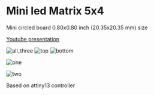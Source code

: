 Mini led Matrix 5x4
==========
Mini circled board 0.80x0.80 inch (20.35x20.35 mm) size

[Youtube presentation][1]

![all_three](http://i.imgur.com/cwOntyf.jpg)
![top](http://i.imgur.com/eOsHEtw.jpg)
![bottom](http://i.imgur.com/X3V1BdL.jpg)

![one](https://644db4de3505c40a0444-327723bce298e3ff5813fb42baeefbaa.ssl.cf1.rackcdn.com/uploads/project/top_image/mmxBoB6z/i.png)

![two](https://644db4de3505c40a0444-327723bce298e3ff5813fb42baeefbaa.ssl.cf1.rackcdn.com/uploads/project/bottom_image/mmxBoB6z/i.png)

Based on attiny13 controller

[1]: https://www.youtube.com/watch?v=8r0_19418MQ

